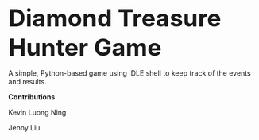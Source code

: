 <b><font size="50"> Diamond Treasure Hunter Game </font></b>

A simple, Python-based game using IDLE shell to keep track of the events and results.

<b> Contributions </b> 

Kevin Luong Ning

Jenny Liu
